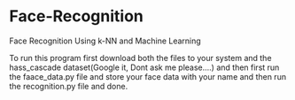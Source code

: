 # Face-Recognition
Face Recognition Using k-NN and Machine Learning

To run this program first download both the files to your system and the hass_cascade dataset(Google it, Dont ask me please....) and then first run the faace_data.py file and store your face data with your name and then run the recognition.py file and done.
